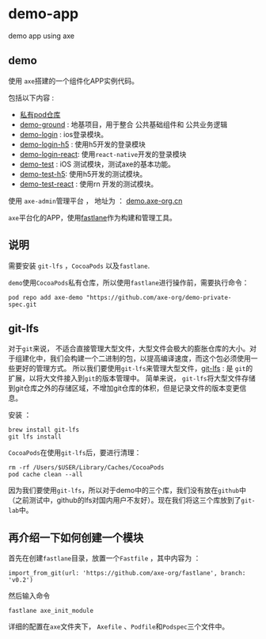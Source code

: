 # demo-app

demo app using axe

## demo

使用 `axe`搭建的一个组件化APP实例代码。 

包括以下内容 :

* [私有pod仓库](https://github.com/axe-org/ios-private-spec)
* [demo-ground](https://gitlab.com/axe-org/demo-ground) : 地基项目，用于整合 公共基础组件和 公共业务逻辑
* [demo-login](https://gitlab.com/axe-org/demo-login) : ios登录模块。
* [demo-login-h5](https://github.com/axe-org/demo-login-h5) : 使用h5开发的登录模块
* [demo-login-react](https://github.com/axe-org/demo-login-react): 使用`react-native`开发的登录模块
* [demo-test](https://gitlab.com/axe-org/demo-test) : iOS 测试模块，测试axe的基本功能。
* [demo-test-h5](https://github.com/axe-org/demo-test-h5): 使用h5开发的测试模块。
* [demo-test-react](https://github.com/axe-org/demo-test-react) : 使用rn 开发的测试模块。

使用 `axe-admin`管理平台 ， 地址为 ： [demo.axe-org.cn](https://demo.axe-org.cn)

`axe`平台化的APP，使用[fastlane](https://github.com/axe-org/fastlane)作为构建和管理工具。


## 说明

需要安装 `git-lfs` ，`CocoaPods`  以及`fastlane`.

`demo`使用`CocoaPods`私有仓库，所以使用`fastlane`进行操作前，需要执行命令：

	pod repo add axe-demo "https://github.com/axe-org/demo-private-spec.git

## git-lfs

对于`git`来说， 不适合直接管理大型文件，大型文件会极大的膨胀仓库的大小。对于组建化中，我们会构建一个二进制的包，以提高编译速度，而这个包必须使用一些更好的管理方式。 所以我们要使用`git-lfs`来管理大型文件，[git-lfs](https://git-lfs.github.com) : 是 `git`的扩展，以将大文件接入到`git`的版本管理中。 简单来说， `git-lfs`将大型文件存储到git仓库之外的存储区域，不增加git仓库的体积，但是记录文件的版本变更信息。

安装 ：

	brew install git-lfs
	git lfs install
	
`CocoaPods`在使用`git-lfs`后，要进行清理：

	rm -rf /Users/$USER/Library/Caches/CocoaPods
	pod cache clean --all

因为我们要使用`git-lfs`，所以对于demo中的三个库，我们没有放在`github`中（之前测试中，github的lfs对国内用户不友好）。现在我们将这三个库放到了`git-lab`中。

## 再介绍一下如何创建一个模块

首先在创建`fastlane`目录，放置一个`Fastfile` ，其中内容为 ：

	import_from_git(url: 'https://github.com/axe-org/fastlane', branch: 'v0.2')

然后输入命令
	
	fastlane axe_init_module

详细的配置在`axe`文件夹下， `Axefile` 、`Podfile`和`Podspec`三个文件中。


